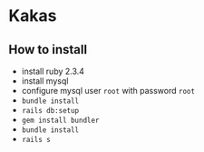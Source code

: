 # Kakas

## How to install 

* install ruby 2.3.4
* install mysql
* configure mysql user `root` with password `root`
* `bundle install`
* `rails db:setup`
* `gem install bundler`
* `bundle install`
* `rails s`
